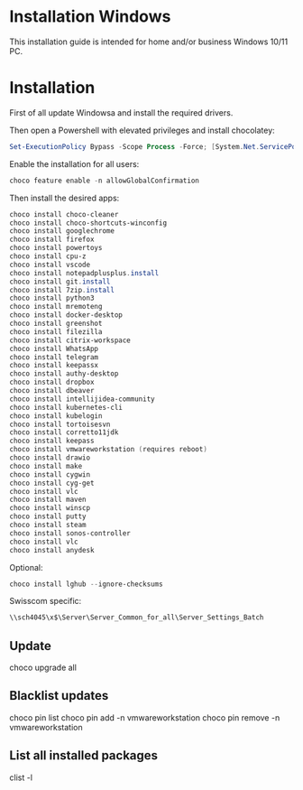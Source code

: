 # Installation Windows

This installation guide is intended for home and/or business Windows 10/11 PC.

# Installation

First of all update Windowsa and install the required drivers.

Then open a Powershell with elevated privileges and install chocolatey:

```powershell
Set-ExecutionPolicy Bypass -Scope Process -Force; [System.Net.ServicePointManager]::SecurityProtocol = [System.Net.ServicePointManager]::SecurityProtocol -bor 3072; iex ((New-Object System.Net.WebClient).DownloadString('https://chocolatey.org/install.ps1'))
```

Enable the installation for all users:

```powershell
choco feature enable -n allowGlobalConfirmation
```

Then install the desired apps:

```powershell
choco install choco-cleaner
choco install choco-shortcuts-winconfig
choco install googlechrome
choco install firefox
choco install powertoys
choco install cpu-z
choco install vscode
choco install notepadplusplus.install
choco install git.install
choco install 7zip.install
choco install python3
choco install mremoteng
choco install docker-desktop
choco install greenshot
choco install filezilla
choco install citrix-workspace
choco install WhatsApp
choco install telegram
choco install keepassx
choco install authy-desktop
choco install dropbox
choco install dbeaver
choco install intellijidea-community
choco install kubernetes-cli
choco install kubelogin
choco install tortoisesvn
choco install corretto11jdk
choco install keepass
choco install vmwareworkstation (requires reboot)
choco install drawio
choco install make
choco install cygwin
choco install cyg-get
choco install vlc
choco install maven
choco install winscp
choco install putty
choco install steam
choco install sonos-controller
choco install vlc
choco install anydesk
```

Optional:

```powershell
choco install lghub --ignore-checksums
```

Swisscom specific:

```powershell
\\sch4045\x$\Server\Server_Common_for_all\Server_Settings_Batch
```

## Update

choco upgrade all

## Blacklist updates

choco pin list
choco pin add -n vmwareworkstation
choco pin remove -n vmwareworkstation

## List all installed packages

clist -l